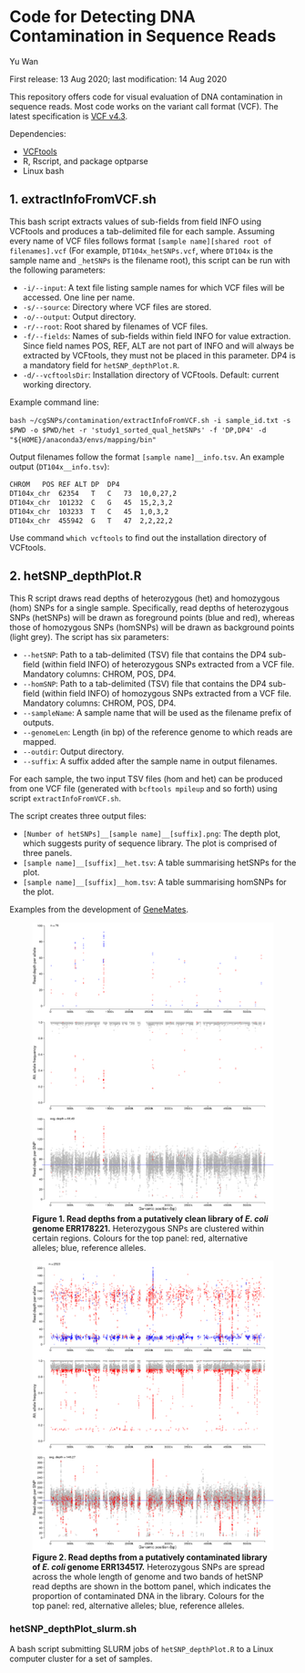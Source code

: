 # Code for Detecting DNA Contamination in Sequence Reads

Yu Wan

First release: 13 Aug 2020; last modification: 14 Aug 2020



This repository offers code for visual evaluation of DNA contamination in sequence reads. Most code works on the variant call format (VCF). The latest specification is [VCF v4.3](https://samtools.github.io/hts-specs/VCFv4.3.pdf).



Dependencies:

- [VCFtools](https://vcftools.github.io/index.html)
- R, Rscript, and package optparse
- Linux bash



## 1. extractInfoFromVCF.sh

This bash script extracts values of sub-fields from field INFO using VCFtools and produces a tab-delimited file for each sample. Assuming every name of VCF files follows format `[sample name][shared root of filenames].vcf` (For example, `DT104x_hetSNPs.vcf`, where `DT104x` is the sample name and `_hetSNPs` is the filename root), this script can be run with the following parameters:

- `-i/--input`: A text file listing sample names for which VCF files will be accessed. One line per name.
- `-s/--source`: Directory where VCF files are stored.
- `-o/--output`: Output directory.
- `-r/--root`: Root shared by filenames of VCF files.
- `-f/--fields`: Names of sub-fields within field INFO for value extraction. Since field names POS, REF, ALT are not part of INFO and will always be extracted by VCFtools, they must not be placed in this parameter. DP4 is a mandatory field for `hetSNP_depthPlot.R`.
- `-d/--vcftoolsDir`: Installation directory of VCFtools. Default: current working directory.

Example command line:

`bash ~/cgSNPs/contamination/extractInfoFromVCF.sh -i sample_id.txt -s $PWD -o $PWD/het -r 'study1_sorted_qual_hetSNPs' -f 'DP,DP4' -d "${HOME}/anaconda3/envs/mapping/bin"`

Output filenames follow the format `[sample name]__info.tsv`. An example output (`DT104x__info.tsv`):

```text
CHROM	POS	REF	ALT	DP	DP4
DT104x_chr	62354	T	C	73	10,0,27,2
DT104x_chr	101232	C	G	45	15,2,3,2
DT104x_chr	103233	T	C	45	1,0,3,2
DT104x_chr	455942	G	T	47	2,2,22,2
```

Use command `which vcftools` to find out the installation directory of VCFtools.



## 2. hetSNP\_depthPlot.R

This R script draws read depths of heterozygous (het) and homozygous (hom) SNPs for a single sample. Specifically, read depths of heterozygous SNPs (hetSNPs) will be drawn as foreground points (blue and red), whereas those of homozygous SNPs (homSNPs) will be drawn as background points (light grey). The script has six parameters:

- `--hetSNP`: Path to a tab-delimited (TSV) file that contains the DP4 sub-field (within field INFO) of heterozygous SNPs extracted from a VCF file. Mandatory columns: CHROM, POS, DP4.
- `--homSNP`: Path to a tab-delimited (TSV) file that contains the DP4 sub-field (within field INFO) of homozygous SNPs extracted from a VCF file. Mandatory columns: CHROM, POS, DP4.
- `--sampleName`: A sample name that will be used as the filename prefix of outputs.
- `--genomeLen`: Length (in bp) of the reference genome to which reads are mapped.
- `--outdir`: Output directory.
- `--suffix`: A suffix added after the sample name in output filenames.

For each sample, the two input TSV files (hom and het) can be produced from one VCF file (generated with `bcftools mpileup` and so forth) using script `extractInfoFromVCF.sh`.

The script creates three output files:

- `[Number of hetSNPs]__[sample name]__[suffix].png`: The depth plot, which suggests purity of sequence library. The plot is comprised of three panels.
- `[sample name]__[suffix]__het.tsv`: A table summarising hetSNPs for the plot.
- `[sample name]__[suffix]__hom.tsv`: A table summarising homSNPs for the plot.

Examples from the development of [GeneMates](https://github.com/wanyuac/GeneMates).



<figure>
    <img src = "./Figure/76__ERR178221__hetSNPs.png" alt = "Read depths from a putatively clean library" />
    <figcaption><b>Figure 1. Read depths from a putatively clean library of <i>E. coli</i> genome ERR178221.</b> Heterozygous SNPs are clustered within certain regions. Colours for the top panel: red, alternative alleles; blue, reference alleles.</figcaption>
</figure>

<figure>
    <img src = "./Figure/2523__ERR134517__hetSNPs.png" alt = "Read depths from a putatively contaminated library" />
    <figcaption><b>Figure 2. Read depths from a putatively contaminated library of <i>E. coli</i> genome ERR134517.</b> Heterozygous SNPs are spread across the whole length of genome and two bands of hetSNP read depths are shown in the bottom panel, which indicates the proportion of contaminated DNA in the library. Colours for the top panel: red, alternative alleles; blue, reference alleles.</figcaption>
</figure>


### hetSNP\_depthPlot\_slurm.sh

A bash script submitting SLURM jobs of `hetSNP_depthPlot.R` to a Linux computer cluster for a set of samples.

